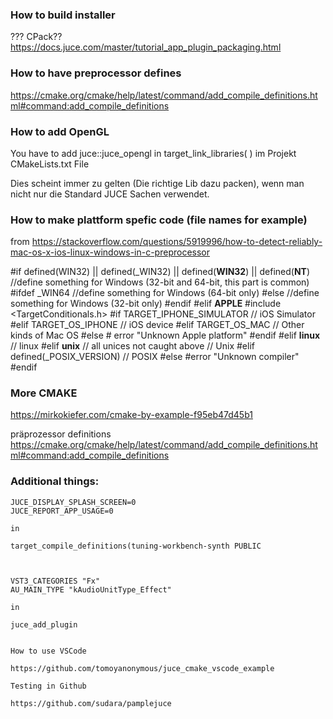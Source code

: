 

### How to build installer

??? CPack??
 https://docs.juce.com/master/tutorial_app_plugin_packaging.html

 
 ### How to have preprocessor defines 

 https://cmake.org/cmake/help/latest/command/add_compile_definitions.html#command:add_compile_definitions

### How to add OpenGL 

You have to add  juce::juce_opengl  in 
target_link_libraries( ) im Projekt CMakeLists.txt File

Dies scheint immer zu gelten (Die richtige Lib dazu packen), wenn man nicht nur die Standard JUCE Sachen verwendet. 


### How to make plattform spefic code (file names for example)

from https://stackoverflow.com/questions/5919996/how-to-detect-reliably-mac-os-x-ios-linux-windows-in-c-preprocessor

#if defined(WIN32) || defined(_WIN32) || defined(__WIN32__) || defined(__NT__)
   //define something for Windows (32-bit and 64-bit, this part is common)
   #ifdef _WIN64
      //define something for Windows (64-bit only)
   #else
      //define something for Windows (32-bit only)
   #endif
#elif __APPLE__
    #include <TargetConditionals.h>
    #if TARGET_IPHONE_SIMULATOR
         // iOS Simulator
    #elif TARGET_OS_IPHONE
        // iOS device
    #elif TARGET_OS_MAC
        // Other kinds of Mac OS
    #else
    #   error "Unknown Apple platform"
    #endif
#elif __linux__
    // linux
#elif __unix__ // all unices not caught above
    // Unix
#elif defined(_POSIX_VERSION)
    // POSIX
#else
    #error "Unknown compiler"
#endif



### More CMAKE
https://mirkokiefer.com/cmake-by-example-f95eb47d45b1

präprozessor definitions
https://cmake.org/cmake/help/latest/command/add_compile_definitions.html#command:add_compile_definitions



### Additional things:

    JUCE_DISPLAY_SPLASH_SCREEN=0
    JUCE_REPORT_APP_USAGE=0

    in 

    target_compile_definitions(tuning-workbench-synth PUBLIC



    VST3_CATEGORIES "Fx" 
    AU_MAIN_TYPE "kAudioUnitType_Effect"

    in

    juce_add_plugin


    How to use VSCode

    https://github.com/tomoyanonymous/juce_cmake_vscode_example

    Testing in Github

    https://github.com/sudara/pamplejuce


